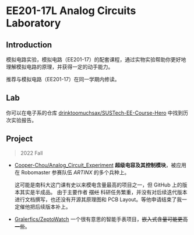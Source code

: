 # EE201-17L Analog Circuits Laboratory

## Introduction
模拟电路实验，模拟电路（EE201-17）的配套课程，通过实物实验帮助你更好地理解模拟电路的原理，并获得一定的动手能力。

推荐与模拟电路（EE201-17）在同一学期内修读。

## Lab
你可以在电子系的仓库 [drinktoomuchsax/SUSTech-EE-Course-Hero](https://github.getafreenode.com/drinktoomuchsax/SUSTech-EE-Course-Hero?tab=readme-ov-file#flushed-ee201-17l-%E6%A8%A1%E6%8B%9F%E7%94%B5%E8%B7%AF%E5%AE%9E%E9%AA%8C-analog-circuits-laboratory) 中找到历次实验报告。

## Project

> 2022 Fall

- [Cooper-Chou/Analog_Circuit_Experiment](https://github.com/Cooper-Chou/Analog_Circuit_Experiment)
    **超级电容及其控制模块**，被应用在 Robomaster 参赛队伍 *ARTINX* 的多个兵种上。

    这可能是南科大这门课有史以来模电含量最高的项目之一，但 GitHub 上的版本其实是半成品。
    由于主要作者 ~~摆烂~~ 科研任务繁重，并没有对后续迭代版本进行文档撰写，也还没有开源其原理图和 PCB Layout。等他申请结束了我一定催他把后续版本补上。

- [Gralerfics/ZeptoWatch](https://github.com/Gralerfics/ZeptoWatch)
    一个很有意思的智能手表项目，~~嵌入式含量可能更高一些~~。    